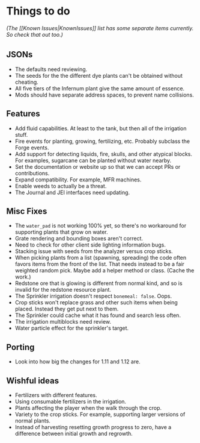 # Things to do

###### (The [[Known Issues|KnownIssues]] list has some separate items currently. So check that out too.)

## JSONs
* The defaults need reviewing.
* The seeds for the the different dye plants can't be obtained without cheating.
* All five tiers of the Infernum plant give the same amount of essence.
* Mods should have separate address spaces, to prevent name collisions.

## Features
* Add fluid capabilities. At least to the tank, but then all of the irrigation stuff.
* Fire events for planting, growing, fertilizing, etc. Probably subclass the Forge events.
* Add support for detecting liquids, fire, skulls, and other atypical blocks. For examples, sugarcane can be planted without water nearby.
* Set the documentation or website up so that we can accept PRs or contributions.
* Expand compatibility. For example, MFR machines.
* Enable weeds to actually be a threat.
* The Journal and JEI interfaces need updating.

## Misc Fixes
* The `water_pad` is not working 100% yet, so there's no workaround for supporting plants that grow on water.
* Grate rendering and bounding boxes aren't correct.
* Need to check for other client side lighting information bugs.
* Stacking issue with seeds from the analyzer versus crop sticks.
* When picking plants from a list (spawning, spreading) the code often favors items from the front of the list. That needs instead to be a fair weighted random pick. Maybe add a helper method or class. (Cache the work.)
* Redstone ore that is glowing is different from normal kind, and so is invalid for the redstone resource plant.
* The Sprinkler irrigation doesn't respect `bonemeal: false`. Oops.
* Crop sticks won't replace grass and other such items when being placed. Instead they get put next to them.
* The Sprinkler could cache what it has found and search less often.
* The irrigation multiblocks need review.
* Water particle effect for the sprinkler's target.

## Porting 
* Look into how big the changes for 1.11 and 1.12 are.

## Wishful ideas
* Fertilizers with different features.
* Using consumable fertilizers in the irrigation.
* Plants affecting the player when the walk through the crop.
* Variety to the crop sticks. For example, supporting larger versions of normal plants.
* Instead of harvesting resetting growth progress to zero, have a difference between initial growth and regrowth.